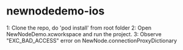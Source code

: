 # newnodedemo-ios

1: Clone the repo, do 'pod install' from root folder
2: Open NewNodeDemo.xcworkspace and run the project. 
3: Observe "EXC_BAD_ACCESS" error on NewNode.connectionProxyDictionary

